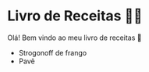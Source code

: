# Livro de Receitas :man_cook:

Olá! Bem vindo ao meu livro de receitas :wave:

- Strogonoff de frango
- Pavê






